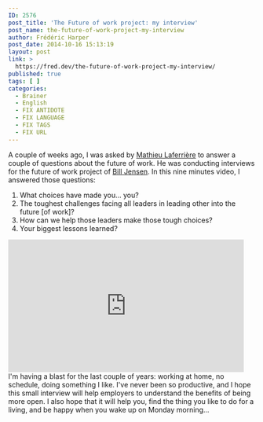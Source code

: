 ```yaml
---
ID: 2576
post_title: 'The Future of work project: my interview'
post_name: the-future-of-work-project-my-interview
author: Frédéric Harper
post_date: 2014-10-16 15:13:19
layout: post
link: >
  https://fred.dev/the-future-of-work-project-my-interview/
published: true
tags: [ ]
categories:
  - Brainer
  - English
  - FIX ANTIDOTE
  - FIX LANGUAGE
  - FIX TAGS
  - FIX URL
---
```

A couple of weeks ago, I was asked by <a title="Mathieu Laferrière website" href="https://mathieulaferriere.com/">Mathieu Laferrière</a> to answer a couple of questions about the future of work. He was conducting interviews for the future of work project of <a title="Bill Jensen website" href="https://www.simplerwork.com/">Bill Jensen</a>. In this nine minutes video, I answered those questions:
<ol>
 	<li>What choices have made you... you?</li>
 	<li>The toughest challenges facing all leaders in leading other into the future [of work]?</li>
 	<li>How can we help those leaders make those tough choices?</li>
 	<li>Your biggest lessons learned?</li>
</ol>
<div class="embed video YouTube"><iframe src="https://www.youtube.com/embed/Ozhmk8KBs9o?feature=oembed" width="480" height="270" frameborder="0" allowfullscreen="allowfullscreen"></iframe></div>
I'm having a blast for the last couple of years: working at home, no schedule, doing something I like. I've never been so productive, and I hope this small interview will help employers to understand the benefits of being more open. I also hope that it will help you, find the thing you like to do for a living, and be happy when you wake up on Monday morning...